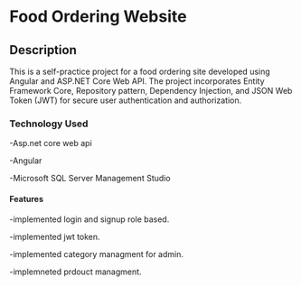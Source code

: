 # Food Ordering Website

## Description
This is a self-practice project for a food ordering site developed using Angular and ASP.NET Core Web API.
The project incorporates Entity Framework Core, Repository pattern, Dependency Injection, and JSON Web Token (JWT) for secure user authentication and authorization.

### Technology Used
 -Asp.net core web api
 
 -Angular
 
 -Microsoft SQL Server Management Studio

#### Features
 -implemented login and signup role based.
 
 -implemented jwt token.
 
 -implemented category managment for admin.
 
 -implemneted prdouct managment.
